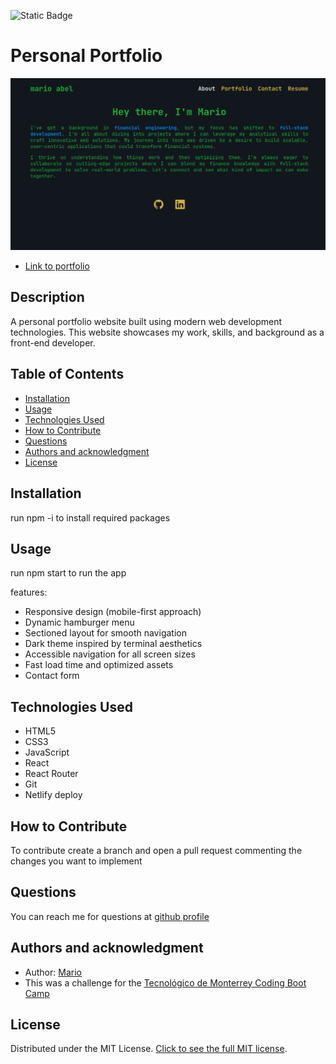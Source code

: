 ![Static Badge](https://img.shields.io/badge/license-MIT-blue?style=flat)

# Personal Portfolio
![App Image](./src/assets/app.png)

- [Link to portfolio](https://marioxabel-portfolio.netlify.app/)

## Description
A personal portfolio website built using modern web development technologies. This website showcases my work, skills, and background as a front-end developer.


## Table of Contents
- [Installation](#installation)
- [Usage](#usage)
- [Technologies Used](#technologies-used)
- [How to Contribute](#how-to-contribute)
- [Questions](#questions)
- [Authors and acknowledgment](#authors-and-acknowledgment)
- [License](#license)

## Installation
run npm -i to install required packages 

## Usage
run npm start to run the app

features:
- Responsive design (mobile-first approach)
- Dynamic hamburger menu
- Sectioned layout for smooth navigation
- Dark theme inspired by terminal aesthetics
- Accessible navigation for all screen sizes
- Fast load time and optimized assets
- Contact form


## Technologies Used
- HTML5
- CSS3
- JavaScript
- React
- React Router
- Git
- Netlify deploy

## How to Contribute
To contribute create a branch and open a pull request commenting the changes you want to implement

## Questions
You can reach me for questions at [github profile](https://github.com/marioxabel)

## Authors and acknowledgment
- Author: [Mario](https://github.com/marioxabel)
- This was a challenge for the [Tecnológico de Monterrey Coding Boot Camp](https://bootcamp.tec.mx/coding/)

## License
Distributed under the MIT License. [Click to see the full MIT license](https://choosealicense.com/licenses/MIT/).
